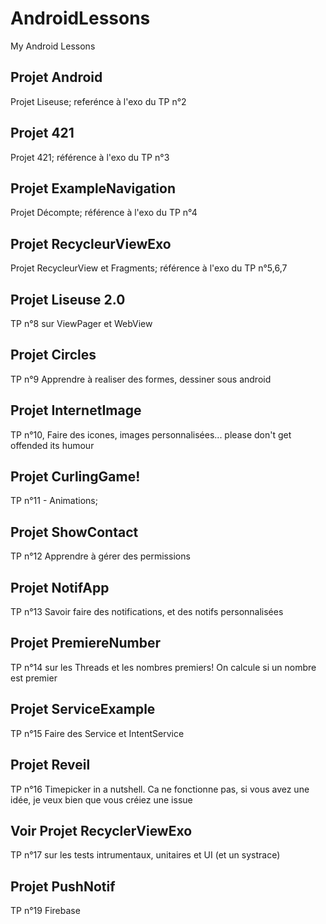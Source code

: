 # AndroidLessons
My Android Lessons

## Projet Android
Projet Liseuse; referénce à l'exo du TP n°2

## Projet 421
Projet 421; référence à l'exo du TP n°3

## Projet ExampleNavigation
Projet Décompte; référence à l'exo du TP n°4

## Projet RecycleurViewExo
Projet RecycleurView et Fragments; référence à l'exo du TP n°5,6,7

## Projet Liseuse 2.0
TP n°8 sur ViewPager et WebView

## Projet Circles
TP n°9 Apprendre à realiser des formes, dessiner sous android

## Projet InternetImage
TP n°10, Faire des icones, images personnalisées... please don't get offended its humour

## Projet CurlingGame!
TP n°11 - Animations;

## Projet ShowContact
TP n°12 Apprendre à gérer des permissions

## Projet NotifApp
TP n°13 Savoir faire des notifications, et des notifs personnalisées

## Projet PremiereNumber
TP n°14 sur les Threads et les nombres premiers! On calcule si un nombre est premier

## Projet ServiceExample
TP n°15 Faire des Service et IntentService

## Projet Reveil
TP n°16 Timepicker in a nutshell. Ca ne fonctionne pas, si vous avez une idée, je veux bien que vous créiez une issue

## Voir Projet RecyclerViewExo
TP n°17 sur les tests intrumentaux, unitaires et UI (et un systrace)

## Projet PushNotif
TP n°19 Firebase